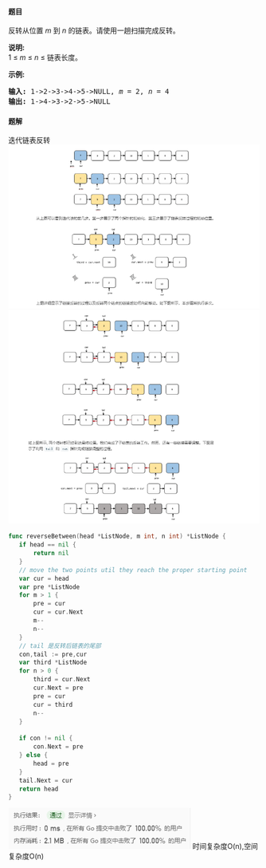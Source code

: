 #### 题目
<p>反转从位置 <em>m</em> 到 <em>n</em> 的链表。请使用一趟扫描完成反转。</p>

<p><strong>说明:</strong><br>
1 &le;&nbsp;<em>m</em>&nbsp;&le;&nbsp;<em>n</em>&nbsp;&le; 链表长度。</p>

<p><strong>示例:</strong></p>

<pre><strong>输入:</strong> 1-&gt;2-&gt;3-&gt;4-&gt;5-&gt;NULL, <em>m</em> = 2, <em>n</em> = 4
<strong>输出:</strong> 1-&gt;4-&gt;3-&gt;2-&gt;5-&gt;NULL</pre>


 #### 题解
 迭代链表反转
 ![](https://raw.githubusercontent.com/betterfor/cloudImage/master/images/2020-06-04/009202.png)
 ![](https://raw.githubusercontent.com/betterfor/cloudImage/master/images/2020-06-04/009203.png)
 ```go
func reverseBetween(head *ListNode, m int, n int) *ListNode {
	if head == nil {
		return nil
	}
	// move the two points util they reach the proper starting point
	var cur = head
	var pre *ListNode
	for m > 1 {
		pre = cur
		cur = cur.Next
		m--
		n--
	}
	// tail 是反转后链表的尾部
	con,tail := pre,cur
	var third *ListNode
	for n > 0 {
		third = cur.Next
		cur.Next = pre
		pre = cur
		cur = third
		n--
	}

	if con != nil {
		con.Next = pre
	} else {
		head = pre
	}
	tail.Next = cur
	return head
}
```
 ![](https://raw.githubusercontent.com/betterfor/cloudImage/master/images/2020-06-04/009201.png)
 时间复杂度O(n),空间复杂度O(n)
